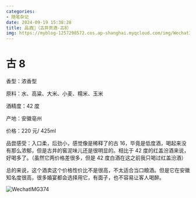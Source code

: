 ```yaml
---
categories:
- 随笔杂记
date: 2024-09-19 15:38:28
title: 品酒🍶（古井贡酒-古8）
img: https://myblog-1257298572.cos.ap-shanghai.myqcloud.com/img/WechatIMG374.jpeg
---
```


# 古 8

香型：浓香型

原料：水、高粱、大米、小麦、糯米、玉米

酒精度：42 度

产地：安徽亳州

价格：220 元/ 425ml

品尝感受：入口柔，后劲小，感觉像是稀释了的古 16，毕竟是低度酒，喝起来没有那么浓郁，但是古井的窖泥味儿还是很明显的。相比于 42 度的红盖汾酒来说，好喝多了。（虽然它两价格差很多，但是 42 度白酒在这之前我只喝过红盖汾酒）

总的来说，这个酒卖这个价格性价比不是很高，不太适合当口粮酒。但是它在安徽知名度很高，很多婚宴都会选择用它，有面子，也不容易让客人喝醉。

![WechatIMG374](https://myblog-1257298572.cos.ap-shanghai.myqcloud.com/img/WechatIMG374.jpeg)

